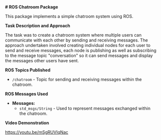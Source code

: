 **# ROS Chatroom Package**

This package implements a simple chatroom system using ROS.

**Task Description and Approach**

The task was to create a chatroom system where multiple users can communicate with each other by sending and receiving messages. The approach undertaken involved creating individual nodes for each user to send and receive messages, each node is publishing as well as subscribing to the message topic "conversation" so it can send messages and display the messages other users have sent.

**ROS Topics Published**

- `/chatroom` - Topic for sending and receiving messages within the chatroom.

**ROS Messages Used**

- **Messages:**
  - `std_msgs/String` - Used to represent messages exchanged within the chatroom.

**Video Demonstration**

 https://youtu.be/mSgRUVIqNac


